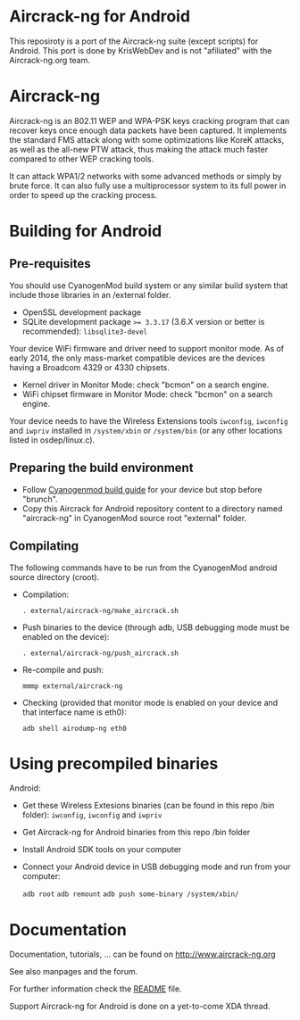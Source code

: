 # Aircrack-ng for Android
This reposiroty is a port of the Aircrack-ng suite (except scripts) for Android.
This port is done by KrisWebDev and is not "afiliated" with the Aircrack-ng.org team.

# Aircrack-ng
Aircrack-ng is an 802.11 WEP and WPA-PSK keys cracking program that can recover
keys once enough data packets have been captured. It implements the standard FMS
attack along with some optimizations like KoreK attacks, as well as the
all-new PTW attack, thus making the attack much faster compared to other WEP
cracking tools.

It can attack WPA1/2 networks with some advanced methods or simply by brute force.
It can also fully use a multiprocessor system to its full power in order
to speed up the cracking process.


# Building for Android

## Pre-requisites

You should use CyanogenMod build system or any similar build system that include those libraries in an /external folder.

 * OpenSSL development package
 * SQLite development package `>= 3.3.17` (3.6.X version or better is recommended): `libsqlite3-devel`

Your device WiFi firmware and driver need to support monitor mode. As of early 2014, the only mass-market compatible devices are the devices having a Broadcom 4329 or 4330 chipsets.

 * Kernel driver in Monitor Mode: check "bcmon" on a search engine.
 * WiFi chipset firmware in Monitor Mode: check "bcmon" on a search engine.

Your device needs to have the Wireless Extensions tools `iwconfig`, `iwconfig` and `iwpriv` installed in `/system/xbin` or `/system/bin` (or any other locations listed in osdep/linux.c).

## Preparing the build environment

 * Follow [Cyanogenmod build guide](http://wiki.cyanogenmod.org/w/Build_Guides) for your device but stop before "brunch".
 * Copy this Aircrack for Android repository content to a directory named "aircrack-ng" in CyanogenMod source root "external" folder.

## Compilating

The following commands have to be run from the CyanogenMod android source directory (croot).

 * Compilation:

    `. external/aircrack-ng/make_aircrack.sh`

 * Push binaries to the device (through adb, USB debugging mode must be enabled on the device):

     `. external/aircrack-ng/push_aircrack.sh`

 * Re-compile and push:

     `mmmp external/aircrack-ng`

 * Checking (provided that monitor mode is enabled on your device and that interface name is eth0):

    `adb shell airodump-ng eth0`


# Using precompiled binaries

Android:
 * Get these Wireless Extesions binaries (can be found in this repo /bin folder): `iwconfig`, `iwconfig` and `iwpriv`
 * Get Aircrack-ng for Android binaries from this repo /bin folder
 * Install Android SDK tools on your computer
 * Connect your Android device in USB debugging mode and run from your computer:
 
    `adb root`
    `adb remount`
    `adb push some-binary /system/xbin/`

# Documentation

Documentation, tutorials, ... can be found on http://www.aircrack-ng.org

See also manpages and the forum.

For further information check the [README](README) file.

Support Aircrack-ng for Android is done on a yet-to-come XDA thread.
